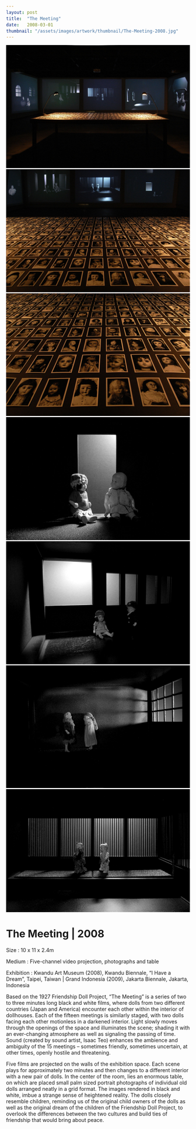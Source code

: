 ```yaml
---
layout: post
title:  "The Meeting"
date:   2008-03-01
thumbnail: "/assets/images/artwork/thumbnail/The-Meeting-2008.jpg"
---
```


![My image Name](/assets/images/artwork/The-Meeting_01.jpg)
![My image Name](/assets/images/artwork/The-Meeting_02.jpg)
![My image Name](/assets/images/artwork/The-Meeting_03.jpg)
![My image Name](/assets/images/artwork/The-Meeting_04.jpg)
![My image Name](/assets/images/artwork/The-Meeting_05.jpg)
![My image Name](/assets/images/artwork/The-Meeting_06.jpg)
![My image Name](/assets/images/artwork/The-Meeting_07.jpg)

# The Meeting | 2008

Size
: 10 x 11 x 2.4m

Medium
: Five-channel video projection, photographs and table

Exhibition
: Kwandu Art Museum (2008), Kwandu Biennale, “I Have a Dream”, Taipei, Taiwan &#124; Grand Indonesia (2009), Jakarta Biennale, Jakarta, Indonesia

Based on the 1927 Friendship Doll Project, “The Meeting” is a series of two to three minutes long black and white films, where dolls from two different countries (Japan and America) encounter each other within the interior of dollhouses.   Each of the fifteen meetings is similarly staged, with two dolls facing each other motionless in a darkened interior.  Light slowly moves through the openings of the space and illuminates the scene; shading it with an ever-changing atmosphere as well as signaling the passing of time.  Sound (created by sound artist, Isaac Teo) enhances the ambience and ambiguity of the 15 meetings – sometimes friendly, sometimes uncertain, at other times, openly hostile and threatening.

Five films are projected on the walls of the exhibition space.  Each scene plays for approximately two minutes and then changes to a different interior with a new pair of dolls.  In the center of the room, lies an enormous table, on which are placed small palm sized portrait photographs of individual old dolls arranged neatly in a grid format.  The images rendered in black and white, imbue a strange sense of heightened reality.  The dolls closely resemble children, reminding us of the original child owners of the dolls as well as the original dream of the children of the Friendship Doll Project, to overlook the differences between the two cultures and build ties of friendship that would bring about peace.